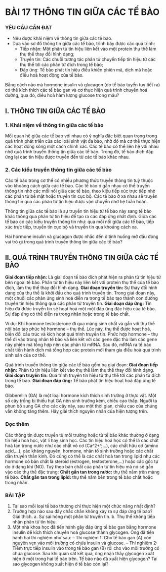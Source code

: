 # BÀI 17 THÔNG TIN GIỮA CÁC TẾ BÀO

### YÊU CẦU CẦN ĐẠT
- Nêu được khái niệm về thông tin giữa các tế bào.
- Dựa vào sơ đồ thông tin giữa các tế bào, trình bày được các quá trình:
    + Tiếp nhận: Một phân tử tín hiệu liên kết vào một protein thụ thể làm thụ thể thay đổi hình dạng;
    + Truyền tin: Các chuỗi tương tác phân tử chuyển tiếp tín hiệu từ các thụ thể tới các phân tử đích trong tế bào;
    + Đáp ứng: Tế bào phát tín hiệu điều khiển phiên mã, dịch mã hoặc điều hoà hoạt động của tế bào.

Bằng cách nào mà hormone insulin và glucagon (do tế bào tuyến tuỵ tiết ra) có thể kích thích các tế bào gan và cơ thực hiện quá trình chuyển hoá đường, qua đó, điều hoà hàm lượng glucose trong máu?

## I. THÔNG TIN GIỮA CÁC TẾ BÀO
### 1. Khái niệm về thông tin giữa các tế bào
Mối quan hệ giữa các tế bào với nhau có ý nghĩa đặc biệt quan trọng trong quá trình phát triển của các loài sinh vật đa bào, nhờ đó mà cơ thể thực hiện các hoạt động sống một cách chính xác. Các tế bào có thể liên hệ với nhau nhờ quá trình truyền thông tin giữa các tế bào. Trong đó, tế bào đích đáp ứng lại các tín hiệu được truyền đến từ các tế bào khác nhau.

### 2. Các kiểu truyền thông tin giữa các tế bào
Các tế bào trong cơ thể có nhiều phương thức truyền thông tin tuỳ thuộc vào khoảng cách giữa các tế bào. Các tế bào ở gần nhau có thể truyền thông tin nhờ các mối nối giữa các tế bào, theo kiểu tiếp xúc trực tiếp nhờ các phân tử bề mặt hoặc truyền tin cục bộ. Các tế bào ở xa nhau sẽ truyền thông tin qua các phân tử tín hiệu được vận chuyển nhờ hệ tuần hoàn.

Thông tin giữa các tế bào là sự truyền tín hiệu từ tế bào này sang tế bào khác thông qua phân tử tín hiệu để tạo ra các đáp ứng nhất định.
Giữa các tế bào có các kiểu truyền thông tin như: qua mối nối giữa các tế bào, tiếp xúc trực tiếp, truyền tin cục bộ và truyền tin qua khoảng cách xa.

Hai hormone insulin và glucagon được nhắc đến ở tình huống mở đầu đóng vai trò gì trong quá trình truyền thông tin giữa các tế bào?

## II. QUÁ TRÌNH TRUYỀN THÔNG TIN GIỮA CÁC TẾ BÀO
**Giai đoạn tiếp nhận:** Là giai đoạn tế bào đích phát hiện ra phân tử tín hiệu từ bên ngoài tế bào. Phân tử tín hiệu này liên kết với protein thụ thể của tế bào đích, làm thụ thể thay đổi hình dạng.
**Giai đoạn truyền tin:** Sự thay đổi hình dạng của thụ thể là khởi đầu cho quá trình truyền tin. Trong giai đoạn này, một chuỗi các phản ứng sinh hoá diễn ra trong tế bào tạo thành con đường truyền tín hiệu thông qua các phân tử truyền tin.
**Giai đoạn đáp ứng:** Tín hiệu đã được truyền tin sẽ hoạt hoá một một đáp ứng đặc hiệu của tế bào. Sự đáp ứng có thể diễn ra trong nhân hoặc trong tế bào chất.

Ví dụ: Khi hormone testosterone đi qua màng sinh chất và gắn với thụ thể nội bào tạo phức hệ hormone – thụ thể. Lúc này, thụ thể được hoạt hoá, biến đổi cấu trúc và kích hoạt quá trình truyền tin. Phức hợp hormone – thụ thể đi vào trong nhân tế bào và liên kết với các gene đặc thù làm các gene này phiên mã tổng hợp nên các phân tử mRNA. Sau đó, mRNA ra tế bào chất tiến hành dịch mã tổng hợp các protein mới tham gia điều hoà quá trình sinh sản của cơ thể.

Quá trình truyền thông tin giữa các tế bào gồm ba giai đoạn:
**Giai đoạn tiếp nhận:** Phân tử tín hiệu liên kết vào thụ thể làm thụ thể thay đổi hình dạng.
**Giai đoạn truyền tin:** Quá trình truyền tín hiệu từ thụ thể tới các phân tử đích trong tế bào.
**Giai đoạn đáp ứng:** Tế bào phát tín hiệu hoạt hoá đáp ứng tế bào.

Gibberellin (GA) là một loại hormone kích thích sinh trưởng ở thực vật. Một số cây trồng bị thiếu hụt GA nên sinh trưởng kém, chiều cao thấp. Người ta phun bổ sung GA cho các cây này, sau một thời gian, chiều cao của chúng vẫn không tăng thêm. Hãy giải thích nguyên nhân của hiện tượng trên.

### Đọc thêm
Các thông tin được truyền từ môi trường hoặc từ tế bào khác thường ở dạng tín hiệu hoá học, vật lí hay sinh học. Các tín hiệu hoá học có thể là các chất hoà tan trong nước như các chất vô cơ (Ca^2+^,...), các chất hữu cơ (amino acid,...), các kháng nguyên, hormone, nhân tố sinh trưởng hoặc các chất dẫn truyền thần kinh. Đó cũng có thể là các chất hoà tan trong lipid như các hormone có bản chất là steroid (estrogen, testosterone,...) hoặc các gốc tự do ở dạng khí (NO).
Tuỳ theo bản chất của phân tử tín hiệu mà nó sẽ gắn vào các thụ thể đặc trưng:
**Chất gắn tan trong nước:** thụ thể nằm trên màng tế bào.
**Chất gắn tan trong lipid:** thụ thể nằm bên trong tế bào chất hoặc trong nhân.

### BÀI TẬP
1. Tại sao mỗi loại tế bào thường chỉ thực hiện một chức năng nhất định?
2. Trường hợp nào sau đây chắc chắn không xảy ra sự đáp ứng tế bào? Giải thích.
    a. Sự sai hỏng một phân tử truyền tin.
    b. Thụ thể không tiếp nhận phân tử tín hiệu.
3. Một nhà khoa học đã tiến hành gây đáp ứng tế bào gan bằng hormone insulin để kích thích chuyển hoá glucose thành glycogen. Ông đã tiến hành hai thí nghiệm như sau:
    – Thí nghiệm 1: Cho tế bào gan (A) còn nguyên vẹn vào môi trường có chứa insulin và glucose.
    – Thí nghiệm 2: Tiêm trực tiếp insulin vào trong tế bào gan (B) rồi cho vào môi trường có chứa glucose.
    Sau khi quan sát kết quả, ông nhận thấy glycogen xuất hiện ở một trong hai tế bào trên. Tế bào nào đã xuất hiện glycogen? Tại sao glycogen không xuất hiện ở tế bào còn lại?
